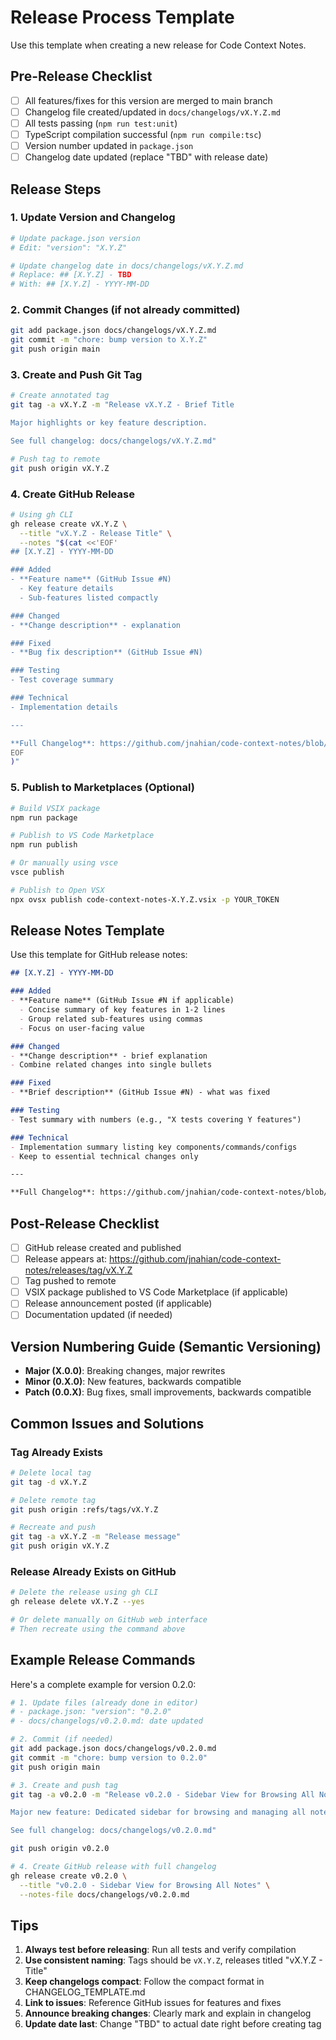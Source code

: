# Release Process Template

Use this template when creating a new release for Code Context Notes.

## Pre-Release Checklist

- [ ] All features/fixes for this version are merged to main branch
- [ ] Changelog file created/updated in `docs/changelogs/vX.Y.Z.md`
- [ ] All tests passing (`npm run test:unit`)
- [ ] TypeScript compilation successful (`npm run compile:tsc`)
- [ ] Version number updated in `package.json`
- [ ] Changelog date updated (replace "TBD" with release date)

## Release Steps

### 1. Update Version and Changelog

```bash
# Update package.json version
# Edit: "version": "X.Y.Z"

# Update changelog date in docs/changelogs/vX.Y.Z.md
# Replace: ## [X.Y.Z] - TBD
# With: ## [X.Y.Z] - YYYY-MM-DD
```

### 2. Commit Changes (if not already committed)

```bash
git add package.json docs/changelogs/vX.Y.Z.md
git commit -m "chore: bump version to X.Y.Z"
git push origin main
```

### 3. Create and Push Git Tag

```bash
# Create annotated tag
git tag -a vX.Y.Z -m "Release vX.Y.Z - Brief Title

Major highlights or key feature description.

See full changelog: docs/changelogs/vX.Y.Z.md"

# Push tag to remote
git push origin vX.Y.Z
```

### 4. Create GitHub Release

```bash
# Using gh CLI
gh release create vX.Y.Z \
  --title "vX.Y.Z - Release Title" \
  --notes "$(cat <<'EOF'
## [X.Y.Z] - YYYY-MM-DD

### Added
- **Feature name** (GitHub Issue #N)
  - Key feature details
  - Sub-features listed compactly

### Changed
- **Change description** - explanation

### Fixed
- **Bug fix description** (GitHub Issue #N)

### Testing
- Test coverage summary

### Technical
- Implementation details

---

**Full Changelog**: https://github.com/jnahian/code-context-notes/blob/main/docs/changelogs/vX.Y.Z.md
EOF
)"
```

### 5. Publish to Marketplaces (Optional)

```bash
# Build VSIX package
npm run package

# Publish to VS Code Marketplace
npm run publish

# Or manually using vsce
vsce publish

# Publish to Open VSX
npx ovsx publish code-context-notes-X.Y.Z.vsix -p YOUR_TOKEN
```

## Release Notes Template

Use this template for GitHub release notes:

```markdown
## [X.Y.Z] - YYYY-MM-DD

### Added
- **Feature name** (GitHub Issue #N if applicable)
  - Concise summary of key features in 1-2 lines
  - Group related sub-features using commas
  - Focus on user-facing value

### Changed
- **Change description** - brief explanation
- Combine related changes into single bullets

### Fixed
- **Brief description** (GitHub Issue #N) - what was fixed

### Testing
- Test summary with numbers (e.g., "X tests covering Y features")

### Technical
- Implementation summary listing key components/commands/configs
- Keep to essential technical changes only

---

**Full Changelog**: https://github.com/jnahian/code-context-notes/blob/main/docs/changelogs/vX.Y.Z.md
```

## Post-Release Checklist

- [ ] GitHub release created and published
- [ ] Release appears at: https://github.com/jnahian/code-context-notes/releases/tag/vX.Y.Z
- [ ] Tag pushed to remote
- [ ] VSIX package published to VS Code Marketplace (if applicable)
- [ ] Release announcement posted (if applicable)
- [ ] Documentation updated (if needed)

## Version Numbering Guide (Semantic Versioning)

- **Major (X.0.0)**: Breaking changes, major rewrites
- **Minor (0.X.0)**: New features, backwards compatible
- **Patch (0.0.X)**: Bug fixes, small improvements, backwards compatible

## Common Issues and Solutions

### Tag Already Exists

```bash
# Delete local tag
git tag -d vX.Y.Z

# Delete remote tag
git push origin :refs/tags/vX.Y.Z

# Recreate and push
git tag -a vX.Y.Z -m "Release message"
git push origin vX.Y.Z
```

### Release Already Exists on GitHub

```bash
# Delete the release using gh CLI
gh release delete vX.Y.Z --yes

# Or delete manually on GitHub web interface
# Then recreate using the command above
```

## Example Release Commands

Here's a complete example for version 0.2.0:

```bash
# 1. Update files (already done in editor)
# - package.json: "version": "0.2.0"
# - docs/changelogs/v0.2.0.md: date updated

# 2. Commit (if needed)
git add package.json docs/changelogs/v0.2.0.md
git commit -m "chore: bump version to 0.2.0"
git push origin main

# 3. Create and push tag
git tag -a v0.2.0 -m "Release v0.2.0 - Sidebar View for Browsing All Notes

Major new feature: Dedicated sidebar for browsing and managing all notes.

See full changelog: docs/changelogs/v0.2.0.md"

git push origin v0.2.0

# 4. Create GitHub release with full changelog
gh release create v0.2.0 \
  --title "v0.2.0 - Sidebar View for Browsing All Notes" \
  --notes-file docs/changelogs/v0.2.0.md
```

## Tips

1. **Always test before releasing**: Run all tests and verify compilation
2. **Use consistent naming**: Tags should be `vX.Y.Z`, releases titled "vX.Y.Z - Title"
3. **Keep changelogs compact**: Follow the compact format in CHANGELOG_TEMPLATE.md
4. **Link to issues**: Reference GitHub issues for features and fixes
5. **Announce breaking changes**: Clearly mark and explain in changelog
6. **Update date last**: Change "TBD" to actual date right before creating tag
